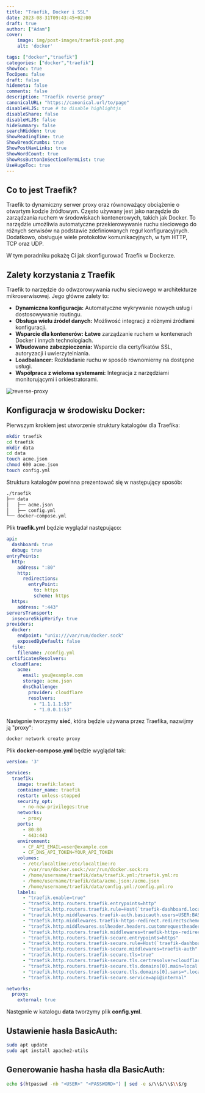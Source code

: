 ```yaml
---
title: "Traefik, Docker i SSL"
date: 2023-08-31T09:43:45+02:00
draft: true
author: ["Adam"]
cover:
    image: img/post-images/traefik-post.png
    alt: 'docker'

tags: ["docker","traefik"] 
categories: ["docker","traefik"] 
showToc: true
TocOpen: false
draft: false
hidemeta: false
comments: false
description: "Traefik reverse proxy"
canonicalURL: "https://canonical.url/to/page"
disableHLJS: true # to disable highlightjs
disableShare: false
disableHLJS: false
hideSummary: false
searchHidden: true
ShowReadingTime: true
ShowBreadCrumbs: true
ShowPostNavLinks: true
ShowWordCount: true
ShowRssButtonInSectionTermList: true
UseHugoToc: true
---
```


## Co to jest Traefik?

Traefik to dynamiczny serwer proxy oraz równoważący obciążenie o otwartym kodzie źródłowym. Często używany jest jako narzędzie do zarządzania ruchem w środowiskach kontenerowych, takich jak Docker. To narzędzie umożliwia automatyczne przekierowywanie ruchu sieciowego do różnych serwisów na podstawie zdefiniowanych reguł konfiguracyjnych. Dodatkowo, obsługuje wiele protokołów komunikacyjnych, w tym HTTP, TCP oraz UDP.

W tym poradniku pokażę Ci jak skonfigurować Traefik w Dockerze.

## Zalety korzystania z Traefik

Traefik to narzędzie do odwzorowywania ruchu sieciowego w architekturze mikroserwisowej. Jego główne zalety to:

- **Dynamiczna konfiguracja:** Automatyczne wykrywanie nowych usług i dostosowywanie routingu.
- **Obsługa wielu źródeł danych:** Możliwość integracji z różnymi źródłami konfiguracji.
- **Wsparcie dla kontenerów: Łatwe** zarządzanie ruchem w kontenerach Docker i innych technologiach.
- **Wbudowane zabezpieczenia:** Wsparcie dla certyfikatów SSL, autoryzacji i uwierzytelniania.
- **Loadbalancer:** Rozkładanie ruchu w sposób równomierny na dostępne usługi.
- **Współpraca z wieloma systemami:** Integracja z narzędziami monitorującymi i orkiestratorami.

![reverse-proxy](/img/blog/traefik1.png "Nextcloud reverse_proxy")

## Konfiguracja w środowisku Docker:

Pierwszym krokiem jest utworzenie struktury katalogów dla Traefika:
```bash
mkdir traefik
cd traefik
mkdir data
cd data
touch acme.json
chmod 600 acme.json
touch config.yml
```

Struktura katalogów powinna prezentować się w następujący sposób:
```bash
./traefik
├── data
│   ├── acme.json
│   ├── config.yml
└── docker-compose.yml
```

Plik **traefik.yml** będzie wyglądał następująco:
```yaml
api:
  dashboard: true
  debug: true
entryPoints:
  http:
    address: ":80"
    http:
      redirections:
        entryPoint:
          to: https
          scheme: https
  https:
    address: ":443"
serversTransport:
  insecureSkipVerify: true
providers:
  docker:
    endpoint: "unix:///var/run/docker.sock"
    exposedByDefault: false
  file:
    filename: /config.yml
certificatesResolvers:
  cloudflare:
    acme:
      email: you@example.com
      storage: acme.json
      dnsChallenge:
        provider: cloudflare
        resolvers:
          - "1.1.1.1:53"
          - "1.0.0.1:53"
```

Następnie tworzymy **sieć**, która będzie używana przez Traefika, nazwijmy ją "proxy":
```bash
docker network create proxy
```

Plik **docker-compose.yml** będzie wyglądał tak:
```yaml
version: '3'

services:
  traefik:
    image: traefik:latest
    container_name: traefik
    restart: unless-stopped
    security_opt:
      - no-new-privileges:true
    networks:
      - proxy
    ports:
      - 80:80
      - 443:443
    environment:
      - CF_API_EMAIL=user@example.com
      - CF_DNS_API_TOKEN=YOUR_API_TOKEN
    volumes:
      - /etc/localtime:/etc/localtime:ro
      - /var/run/docker.sock:/var/run/docker.sock:ro
      - /home/username/traefik/data/traefik.yml:/traefik.yml:ro
      - /home/username/traefik/data/acme.json:/acme.json
      - /home/username/traefik/data/config.yml:/config.yml:ro
    labels:
      - "traefik.enable=true"
      - "traefik.http.routers.traefik.entrypoints=http"
      - "traefik.http.routers.traefik.rule=Host(`traefik-dashboard.local.example.com`)"
      - "traefik.http.middlewares.traefik-auth.basicauth.users=USER:BASIC_AUTH_PASSWORD"
      - "traefik.http.middlewares.traefik-https-redirect.redirectscheme.scheme=https"
      - "traefik.http.middlewares.sslheader.headers.customrequestheaders.X-Forwarded-Proto=https"
      - "traefik.http.routers.traefik.middlewares=traefik-https-redirect"
      - "traefik.http.routers.traefik-secure.entrypoints=https"
      - "traefik.http.routers.traefik-secure.rule=Host(`traefik-dashboard.local.example.com`)"
      - "traefik.http.routers.traefik-secure.middlewares=traefik-auth"
      - "traefik.http.routers.traefik-secure.tls=true"
      - "traefik.http.routers.traefik-secure.tls.certresolver=cloudflare"
      - "traefik.http.routers.traefik-secure.tls.domains[0].main=local.example.com"
      - "traefik.http.routers.traefik-secure.tls.domains[0].sans=*.local.example.com"
      - "traefik.http.routers.traefik-secure.service=api@internal"

networks:
  proxy:
    external: true
```

Następnie w katalogu **data** tworzymy plik **config.yml**.

## Ustawienie hasła BasicAuth:
```bash
sudo apt update
sudo apt install apache2-utils
```

## Generowanie hasha hasła dla BasicAuth:
```bash
echo $(htpasswd -nb "<USER>" "<PASSWORD>") | sed -e s/\\$/\\$\\$/g
```